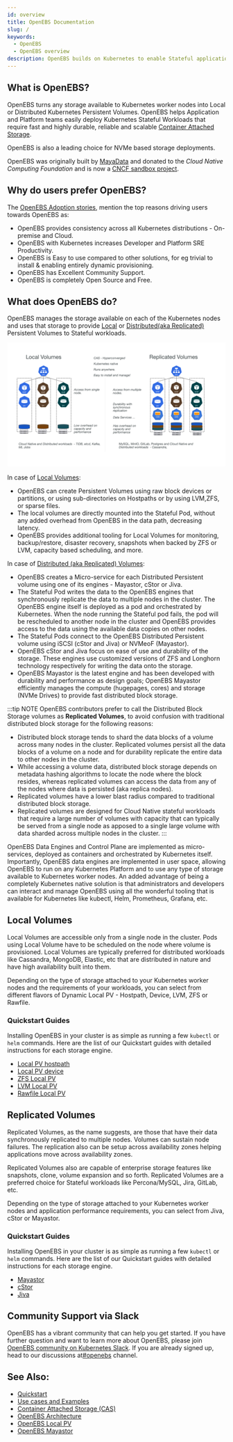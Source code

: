 ```yaml
---
id: overview
title: OpenEBS Documentation
slug: /
keywords:
  - OpenEBS
  - OpenEBS overview
description: OpenEBS builds on Kubernetes to enable Stateful applications to easily access Dynamic Local or Distributed Container Attached Kubernetes Persistent Volumes. By using the Container Attached Storage pattern users report lower costs, easier management, and more control for their teams.
---
```


## What is OpenEBS?

OpenEBS turns any storage available to Kubernetes worker nodes into Local or Distributed Kubernetes Persistent Volumes. OpenEBS helps Application and Platform teams easily deploy Kubernetes Stateful Workloads that require fast and highly durable, reliable and scalable [Container Attached Storage](/docs/concepts/cas).

OpenEBS is also a leading choice for NVMe based storage deployments.

OpenEBS was originally built by [MayaData](https://mayadata.io) and donated to the _Cloud Native Computing Foundation_ and is now a [CNCF sandbox project](https://www.cncf.io/sandbox-projects/).

## Why do users prefer OpenEBS?

The [OpenEBS Adoption stories](https://github.com/openebs/openebs/blob/master/ADOPTERS.md), mention the top reasons driving users towards OpenEBS as:

- OpenEBS provides consistency across all Kubernetes distributions - On-premise and Cloud.
- OpenEBS with Kubernetes increases Developer and Platform SRE Productivity.
- OpenEBS is Easy to use compared to other solutions, for eg trivial to install & enabling entirely dynamic provisioning.
- OpenEBS has Excellent Community Support.
- OpenEBS is completely Open Source and Free.

## What does OpenEBS do?

OpenEBS manages the storage available on each of the Kubernetes nodes and uses that storage to provide [Local](#local-volumes) or [Distributed(aka Replicated)](#replicated-volumes) Persistent Volumes to Stateful workloads.

![data-engines-comparision](../assets/data-engines-comparision.svg)

In case of [Local Volumes](#local-volumes):

- OpenEBS can create Persistent Volumes using raw block devices or partitions, or using sub-directories on Hostpaths or by using LVM,ZFS, or sparse files.
- The local volumes are directly mounted into the Stateful Pod, without any added overhead from OpenEBS in the data path, decreasing latency.
- OpenEBS provides additional tooling for Local Volumes for monitoring, backup/restore, disaster recovery, snapshots when backed by ZFS or LVM, capacity based scheduling, and more.

In case of [Distributed (aka Replicated) Volumes](#replicated-volumes):

- OpenEBS creates a Micro-service for each Distributed Persistent volume using one of its engines - Mayastor, cStor or Jiva.
- The Stateful Pod writes the data to the OpenEBS engines that synchronously replicate the data to multiple nodes in the cluster. The OpenEBS engine itself is deployed as a pod and orchestrated by Kubernetes. When the node running the Stateful pod fails, the pod will be rescheduled to another node in the cluster and OpenEBS provides access to the data using the available data copies on other nodes.
- The Stateful Pods connect to the OpenEBS Distributed Persistent volume using iSCSI (cStor and Jiva) or NVMeoF (Mayastor).
- OpenEBS cStor and Jiva focus on ease of use and durability of the storage. These engines use customized versions of ZFS and Longhorn technology respectively for writing the data onto the storage. 
- OpenEBS Mayastor is the latest engine and has been developed with durability and performance as design goals; OpenEBS Mayastor efficiently manages the compute (hugepages, cores) and storage (NVMe Drives) to provide fast distributed block storage.

:::tip NOTE
OpenEBS contributors prefer to call the Distributed Block Storage volumes as **Replicated Volumes**, to avoid confusion with traditional distributed block storage for the following reasons:
* Distributed block storage tends to shard the data blocks of a volume across many nodes in the cluster. Replicated volumes persist all the data blocks of a volume on a node and for durability replicate the entire data to other nodes in the cluster.  
* While accessing a volume data, distributed block storage depends on metadata hashing algorithms to locate the node where the block resides, whereas replicated volumes can access the data from any of the nodes where data is persisted (aka replica nodes).
* Replicated volumes have a lower blast radius compared to traditional distributed block storage. 
* Replicated volumes are designed for Cloud Native stateful workloads that require a large number of volumes with capacity that can typically be served from a single node as apposed to a single large volume with data sharded across multiple nodes in the cluster.
:::

OpenEBS Data Engines and Control Plane are implemented as micro-services, deployed as containers and orchestrated by Kubernetes itself. Importantly, OpenEBS data engines are implemented in user space, allowing OpenEBS to run on any Kubernetes Platform and to use any type of storage available to Kubernetes worker nodes. An added advantage of being a completely Kubernetes native solution is that administrators and developers can interact and manage OpenEBS using all the wonderful tooling that is available for Kubernetes like kubectl, Helm, Prometheus, Grafana, etc.

## Local Volumes

Local Volumes are accessible only from a single node in the cluster. Pods using Local Volume have to be scheduled on the node where volume is provisioned. Local Volumes are typically preferred for distributed workloads like Cassandra, MongoDB, Elastic, etc that are distributed in nature and have high availability built into them.

Depending on the type of storage attached to your Kubernetes worker nodes and the requirements of your workloads, you can select from different flavors of Dynamic Local PV - Hostpath, Device, LVM, ZFS or Rawfile.

### Quickstart Guides

Installing OpenEBS in your cluster is as simple as running a few `kubectl` or `helm` commands. Here are the list of our Quickstart guides with detailed instructions for each storage engine.

- [Local PV hostpath](/docs/user-guides/localpv-hostpath)
- [Local PV device](/docs/user-guides/localpv-device)
- [ZFS Local PV](https://github.com/openebs/zfs-localpv)
- [LVM Local PV](https://github.com/openebs/lvm-localpv)
- [Rawfile Local PV](https://github.com/openebs/rawfile-localpv)

## Replicated Volumes

Replicated Volumes, as the name suggests, are those that have their data synchronously replicated to multiple nodes. Volumes can sustain node failures. The replication also can be setup across availability zones helping applications move across availability zones.

Replicated Volumes also are capable of enterprise storage features like snapshots, clone, volume expansion and so forth. Replicated Volumes are a preferred choice for Stateful workloads like Percona/MySQL, Jira, GitLab, etc.

Depending on the type of storage attached to your Kubernetes worker nodes and application performance requirements, you can select from Jiva, cStor or Mayastor.

### Quickstart Guides

Installing OpenEBS in your cluster is as simple as running a few `kubectl` or `helm` commands. Here are the list of our Quickstart guides with detailed instructions for each storage engine.

- [Mayastor](/docs/user-guides/mayastor)
- [cStor](https://github.com/openebs/cstor-operators/blob/master/docs/quick.md)
- [Jiva](https://github.com/openebs/jiva-operator)

## Community Support via Slack

OpenEBS has a vibrant community that can help you get started. If you have further question and want to learn more about OpenEBS, please join [OpenEBS community on Kubernetes Slack](https://kubernetes.slack.com). If you are already signed up, head to our discussions at[#openebs](https://kubernetes.slack.com/messages/openebs/) channel.

## See Also:

- [Quickstart](/docs/user-guides/quickstart) 
- [Use cases and Examples](/docs/introduction/usecases)
- [Container Attached Storage (CAS)](/docs/concepts/cas)
- [OpenEBS Architecture](/docs/concepts/architecture)
- [OpenEBS Local PV](/docs/concepts/localpv)
- [OpenEBS Mayastor](/docs/concepts/mayastor)
